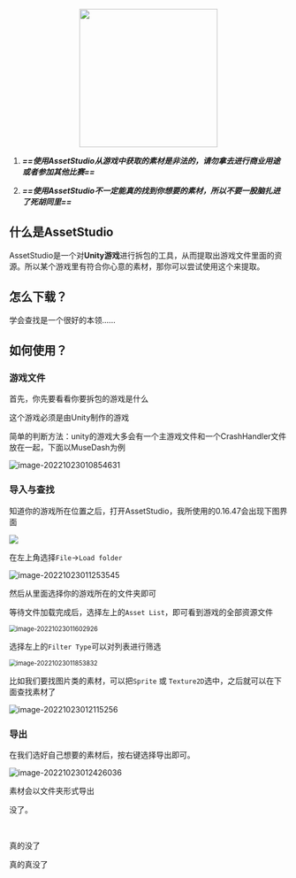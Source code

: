 <p align="center"><a href = "https://hello.kexie.space/"><img src="https://shadow-fy.oss-cn-chengdu.aliyuncs.com/img/202210111634004.png" width="250" /></a></p>

1. ***==使用AssetStudio从游戏中获取的素材是非法的，请勿拿去进行商业用途或者参加其他比赛==***

2. ***==使用AssetStudio不一定能真的找到你想要的素材，所以不要一股脑扎进了死胡同里==***

## 什么是AssetStudio

AssetStudio是一个对**Unity游戏**进行拆包的工具，从而提取出游戏文件里面的资源。所以某个游戏里有符合你心意的素材，那你可以尝试使用这个来提取。

## 怎么下载？
学会查找是一个很好的本领......



## 如何使用？

### 游戏文件

首先，你先要看看你要拆包的游戏是什么

这个游戏必须是由Unity制作的游戏

简单的判断方法：unity的游戏大多会有一个主游戏文件和一个CrashHandler文件放在一起，下面以MuseDash为例

![image-20221023010854631](https://gitee.com/qissqi/Pic/raw/master/img/20221023-010857.png)

### 导入与查找

知道你的游戏所在位置之后，打开AssetStudio，我所使用的0.16.47会出现下图界面

<img src="https://gitee.com/qissqi/Pic/raw/master/img/20221023-004349.png">



在左上角选择`File`->`Load folder`

![image-20221023011253545](https://gitee.com/qissqi/Pic/raw/master/img/20221023-011256.png) 

然后从里面选择你的游戏所在的文件夹即可



等待文件加载完成后，选择左上的`Asset List`，即可看到游戏的全部资源文件

<img src="https://gitee.com/qissqi/Pic/raw/master/img/20221023-011605.png" alt="image-20221023011602926" style="zoom:80%;" />



选择左上的`Filter Type`可以对列表进行筛选

<img src="https://gitee.com/qissqi/Pic/raw/master/img/20221023-011856.png" alt="image-20221023011853832" style="zoom:80%;" />



比如我们要找图片类的素材，可以把`Sprite` 或 `Texture2D`选中，之后就可以在下面查找素材了

![image-20221023012115256](https://gitee.com/qissqi/Pic/raw/master/img/20221023-012117.png)



### 导出

在我们选好自己想要的素材后，按右键选择导出即可。

![image-20221023012426036](https://gitee.com/qissqi/Pic/raw/master/img/20221023-012428.png)

素材会以文件夹形式导出



没了。



<details style="color:black">
<summary style="color:rgba(0,0,0,0)"></summary>
    <p>包括在这里找......</p>
    <p>AssetStudio的下载链接，应该没什么好说的</p>
    <p> <a href="https://github.com/Perfare/AssetStudio/releases?page=1">https://github.com/Perfare/AssetStudio/releases?page=1</a></p>
    <p>进去之后会发现下载的有3个.net环境的不同版本的zip文件，在其Github的首页中有给到.Net的下载地址，</p>
    <p>可以先看看电脑上有没有安装过.Net SDK，有的话就下载对应版本</p>
    <p>如果没有或者懒得找的话我个人推荐下新版的6.0版本吧，这里也给出链接</p>
    <p> <a href="https://dotnet.microsoft.com/zh-cn/download/dotnet/thank-you/sdk-6.0.402-windows-x64-installer">https://dotnet.microsoft.com/zh-cn/download/dotnet/thank-you/sdk-6.0.402-windows-x64-installer</a></p>
    <p>如果下载了6.0的.net，就下带有.net6标记的AssetStudio的zip文件</p>
</details>





真的没了









真的真没了

